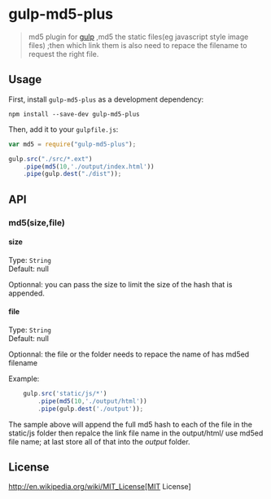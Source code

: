 # gulp-md5-plus

> md5 plugin for [gulp](https://github.com/wpfpizicai/gulp-md5-plus) ,md5 the static files(eg javascript style image files) ;then which link them is also need to repace the filename to request the right file.

## Usage

First, install `gulp-md5-plus` as a development dependency:

```shell
npm install --save-dev gulp-md5-plus
```

Then, add it to your `gulpfile.js`:

```javascript
var md5 = require("gulp-md5-plus");

gulp.src("./src/*.ext")
	.pipe(md5(10,'./output/index.html'))
	.pipe(gulp.dest("./dist"));
```

## API

### md5(size,file)

#### size
Type: `String`  
Default: null

Optionnal: you can pass the size to limit the size of the hash that is appended.

#### file
Type: `String`  
Default: null

Optionnal: the file or the folder needs to repace the name of has md5ed filename 

Example:
```javascript
	gulp.src('static/js/*')
        .pipe(md5(10,'./output/html'))
        .pipe(gulp.dest('./output'));
```

The sample above will append the full md5 hash to each of the file in the static/js folder then repalce the link file name in the output/html/ use md5ed file name; at last store all of that into the *output* folder.


## License

http://en.wikipedia.org/wiki/MIT_License[MIT License]


